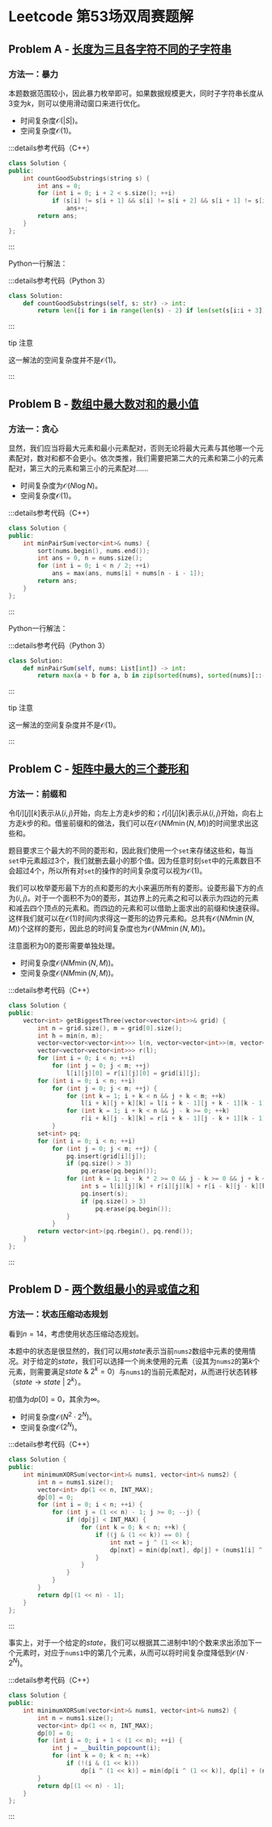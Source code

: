 # Leetcode 第53场双周赛题解

## Problem A - [长度为三且各字符不同的子字符串](https://leetcode.cn/problems/substrings-of-size-three-with-distinct-characters/)

### 方法一：暴力

本题数据范围较小，因此暴力枚举即可。如果数据规模更大，同时子字符串长度从$3$变为$k$，则可以使用滑动窗口来进行优化。

- 时间复杂度$\mathcal{O}(|S|)$。
- 空间复杂度$\mathcal{O}(1)$。

:::details参考代码（C++）

```cpp
class Solution {
public:
    int countGoodSubstrings(string s) {
        int ans = 0;
        for (int i = 0; i + 2 < s.size(); ++i)
            if (s[i] != s[i + 1] && s[i] != s[i + 2] && s[i + 1] != s[i + 2])
                ans++;
        return ans;
    }
};
```

:::

Python一行解法：

:::details参考代码（Python 3）

```python
class Solution:
    def countGoodSubstrings(self, s: str) -> int:
        return len([i for i in range(len(s) - 2) if len(set(s[i:i + 3])) == 3])
```

:::

tip 注意

这一解法的空间复杂度并不是$\mathcal{O}(1)$。

:::

## Problem B - [数组中最大数对和的最小值](https://leetcode.cn/problems/minimize-maximum-pair-sum-in-array/)

### 方法一：贪心

显然，我们应当将最大元素和最小元素配对，否则无论将最大元素与其他哪一个元素配对，数对和都不会更小。依次类推，我们需要把第二大的元素和第二小的元素配对，第三大的元素和第三小的元素配对……

- 时间复杂度为$\mathcal{O}(N\log N)$。
- 空间复杂度$\mathcal{O}(1)$。

:::details参考代码（C++）

```cpp
class Solution {
public:
    int minPairSum(vector<int>& nums) {
        sort(nums.begin(), nums.end());
        int ans = 0, n = nums.size();
        for (int i = 0; i < n / 2; ++i)
            ans = max(ans, nums[i] + nums[n - i - 1]);
        return ans;
    }
};
```

:::

Python一行解法：

:::details参考代码（Python 3）

```python
class Solution:
    def minPairSum(self, nums: List[int]) -> int:
        return max(a + b for a, b in zip(sorted(nums), sorted(nums)[::-1]))
```

:::

tip 注意

这一解法的空间复杂度并不是$\mathcal{O}(1)$。

:::

## Problem C - [矩阵中最大的三个菱形和](https://leetcode.cn/problems/get-biggest-three-rhombus-sums-in-a-grid/)

### 方法一：前缀和

令$l[i][j][k]$表示从$(i,j)$开始，向左上方走$k$步的和；$r[i][j][k]$表示从$(i,j)$开始，向右上方走$k$步的和。借鉴前缀和的做法，我们可以在$\mathcal{O}(NM\min(N,M))$的时间里求出这些和。

题目要求三个最大的不同的菱形和，因此我们使用一个`set`来存储这些和，每当`set`中元素超过$3$个，我们就删去最小的那个值。因为任意时刻`set`中的元素数目不会超过$4$个，所以所有对`set`的操作的时间复杂度可以视为$\mathcal{O}(1)$。

我们可以枚举菱形最下方的点和菱形的大小来遍历所有的菱形。设菱形最下方的点为$(i,j)$。对于一个面积不为$0$的菱形，其边界上的元素之和可以表示为四边的元素和减去四个顶点的元素和。而四边的元素和可以借助上面求出的前缀和快速获得。这样我们就可以在$\mathcal{O}(1)$时间内求得这一菱形的边界元素和。总共有$\mathcal{O}(NM\min(N,M))$个这样的菱形，因此总的时间复杂度也为$\mathcal{O}(NM\min(N,M))$。

注意面积为$0$的菱形需要单独处理。

- 时间复杂度$\mathcal{O}(NM\min(N,M))$。
- 空间复杂度$\mathcal{O}(NM\min(N,M))$。

:::details参考代码（C++）

```cpp
class Solution {
public:
    vector<int> getBiggestThree(vector<vector<int>>& grid) {
        int n = grid.size(), m = grid[0].size();
        int h = min(n, m);
        vector<vector<vector<int>>> l(n, vector<vector<int>>(m, vector<int>(h)));
        vector<vector<vector<int>>> r(l);
        for (int i = 0; i < n; ++i)
            for (int j = 0; j < m; ++j)
                l[i][j][0] = r[i][j][0] = grid[i][j];
        for (int i = 0; i < n; ++i)
            for (int j = 0; j < m; ++j) {
                for (int k = 1; i + k < n && j + k < m; ++k)
                    l[i + k][j + k][k] = l[i + k - 1][j + k - 1][k - 1] + grid[i + k][j + k]; 
                for (int k = 1; i + k < n && j - k >= 0; ++k)
                    r[i + k][j - k][k] = r[i + k - 1][j - k + 1][k - 1] + grid[i + k][j - k];
            }
        set<int> pq;
        for (int i = 0; i < n; ++i)
            for (int j = 0; j < m; ++j) {
                pq.insert(grid[i][j]);
                if (pq.size() > 3)
                    pq.erase(pq.begin());
                for (int k = 1; i - k * 2 >= 0 && j - k >= 0 && j + k < m; ++k) {
                    int s = l[i][j][k] + r[i][j][k] + r[i - k][j - k][k] + l[i - k][j + k][k] - grid[i][j] - grid[i - k][j - k] - grid[i - k][j + k] - grid[i - 2 * k][j];
                    pq.insert(s);
                    if (pq.size() > 3)
                        pq.erase(pq.begin());
                }
            }
        return vector<int>(pq.rbegin(), pq.rend());
    }
};
```

:::

## Problem D - [两个数组最小的异或值之和](https://leetcode.cn/problems/minimum-xor-sum-of-two-arrays/)

### 方法一：状态压缩动态规划

看到$n=14$，考虑使用状态压缩动态规划。

本题中的状态是很显然的，我们可以用$state$表示当前`nums2`数组中元素的使用情况。对于给定的$state$，我们可以选择一个尚未使用的元素（设其为`nums2`的第$k$个元素，则需要满足$state\ \&\ 2^k=0$）与`nums1`的当前元素配对，从而进行状态转移（$state\rightarrow state\ |\ 2^k$）。

初值为$dp[0]=0$，其余为$\infty$。

- 时间复杂度$\mathcal{O}(N^2\cdot2^N)$。
- 空间复杂度$\mathcal{O}(2^N)$。

:::details参考代码（C++）

```cpp
class Solution {
public:
    int minimumXORSum(vector<int>& nums1, vector<int>& nums2) {
        int n = nums1.size();
        vector<int> dp(1 << n, INT_MAX);
        dp[0] = 0;
        for (int i = 0; i < n; ++i) {
            for (int j = (1 << n) - 1; j >= 0; --j) {
                if (dp[j] < INT_MAX) {
                    for (int k = 0; k < n; ++k) {
                        if ((j & (1 << k)) == 0) {
                            int nxt = j ^ (1 << k);
                            dp[nxt] = min(dp[nxt], dp[j] + (nums1[i] ^ nums2[k]));
                        }
                    }
                }
            }
        }
        return dp[(1 << n) - 1];
    }
};
```

:::

事实上，对于一个给定的$state$，我们可以根据其二进制中$1$的个数来求出添加下一个元素时，对应于`nums1`中的第几个元素，从而可以将时间复杂度降低到$\mathcal{O}(N\cdot2^N)$。

:::details参考代码（C++）

```cpp
class Solution {
public:
    int minimumXORSum(vector<int>& nums1, vector<int>& nums2) {
        int n = nums1.size();
        vector<int> dp(1 << n, INT_MAX);
        dp[0] = 0;
        for (int i = 0; i + 1 < (1 << n); ++i) {
            int j = __builtin_popcount(i);
            for (int k = 0; k < n; ++k)
                if (!(i & (1 << k)))
                    dp[i ^ (1 << k)] = min(dp[i ^ (1 << k)], dp[i] + (nums1[j] ^ nums2[k]));
        }
        return dp[(1 << n) - 1];
    }
};
```

:::
